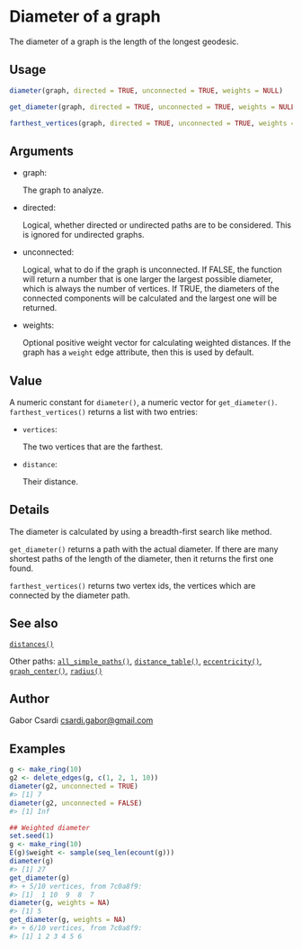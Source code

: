 # Diameter of a graph

The diameter of a graph is the length of the longest geodesic.

## Usage

``` r
diameter(graph, directed = TRUE, unconnected = TRUE, weights = NULL)

get_diameter(graph, directed = TRUE, unconnected = TRUE, weights = NULL)

farthest_vertices(graph, directed = TRUE, unconnected = TRUE, weights = NULL)
```

## Arguments

- graph:

  The graph to analyze.

- directed:

  Logical, whether directed or undirected paths are to be considered.
  This is ignored for undirected graphs.

- unconnected:

  Logical, what to do if the graph is unconnected. If FALSE, the
  function will return a number that is one larger the largest possible
  diameter, which is always the number of vertices. If TRUE, the
  diameters of the connected components will be calculated and the
  largest one will be returned.

- weights:

  Optional positive weight vector for calculating weighted distances. If
  the graph has a `weight` edge attribute, then this is used by default.

## Value

A numeric constant for `diameter()`, a numeric vector for
`get_diameter()`. `farthest_vertices()` returns a list with two entries:

- `vertices`:

  The two vertices that are the farthest.

- `distance`:

  Their distance.

## Details

The diameter is calculated by using a breadth-first search like method.

`get_diameter()` returns a path with the actual diameter. If there are
many shortest paths of the length of the diameter, then it returns the
first one found.

`farthest_vertices()` returns two vertex ids, the vertices which are
connected by the diameter path.

## See also

[`distances()`](https://r.igraph.org/reference/distances.md)

Other paths:
[`all_simple_paths()`](https://r.igraph.org/reference/all_simple_paths.md),
[`distance_table()`](https://r.igraph.org/reference/distances.md),
[`eccentricity()`](https://r.igraph.org/reference/eccentricity.md),
[`graph_center()`](https://r.igraph.org/reference/graph_center.md),
[`radius()`](https://r.igraph.org/reference/radius.md)

## Author

Gabor Csardi <csardi.gabor@gmail.com>

## Examples

``` r
g <- make_ring(10)
g2 <- delete_edges(g, c(1, 2, 1, 10))
diameter(g2, unconnected = TRUE)
#> [1] 7
diameter(g2, unconnected = FALSE)
#> [1] Inf

## Weighted diameter
set.seed(1)
g <- make_ring(10)
E(g)$weight <- sample(seq_len(ecount(g)))
diameter(g)
#> [1] 27
get_diameter(g)
#> + 5/10 vertices, from 7c0a8f9:
#> [1]  1 10  9  8  7
diameter(g, weights = NA)
#> [1] 5
get_diameter(g, weights = NA)
#> + 6/10 vertices, from 7c0a8f9:
#> [1] 1 2 3 4 5 6
```
